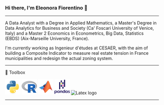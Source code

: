 ### Hi there, I'm Eleonora Fiorentino 👋

- - -

A Data Analyst with a Degree in Applied Mathematics, a Master's Degree in Data Analytics for Business and Society (Ca' Foscari University of Venice, Italy) and a Master 2 Economics in Econometrics, Big Data, Statistics (EBDS) (Aix-Marseille University, France).

I'm currently working as Ingenieur d'études at CESAER, with the aim of building a Composite Indicator to measure real estate tension in France municipalities and redesign the actual zoning system.

- - -

🧰 Toolbox

<img src="https://github.com/devicons/devicon/blob/master/icons/python/python-original.svg" alt="Python logo" width="50" height="50" /> <img src="https://github.com/devicons/devicon/blob/master/icons/r/r-original.svg" alt="R logo" width="50" height="50" /> <img src="https://github.com/devicons/devicon/blob/master/icons/matlab/matlab-original.svg" alt="Matlab logo" width="50" height="50" /> <img src="https://github.com/devicons/devicon/blob/master/icons/pandas/pandas-original-wordmark.svg" alt="Pandas logo" width="50" height="50" /> <img src="https://github.com/devicons/devicon/blob/master/icons/latex/icons/latex/latex-original.svg" alt="Latex logo" width="50" height="50" />

- - -
<!--
**NissanKaskai/NissanKaskai** is a ✨ _special_ ✨ repository because its `README.md` (this file) appears on your GitHub profile.

Here are some ideas to get you started:

- 🔭 I’m currently working on ...
- 🌱 I’m currently learning ...
- 👯 I’m looking to collaborate on ...
- 🤔 I’m looking for help with ...
- 💬 Ask me about ...
- 📫 How to reach me: ...
- 😄 Pronouns: ...
- ⚡ Fun fact: ...
-->
